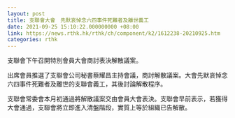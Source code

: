 ```yaml
---
layout: post
title: 支聯會大會　先默哀悼念六四事件死難者及離世義工
date: 2021-09-25 15:10:22.000000000 +08:00
link: https://news.rthk.hk/rthk/ch/component/k2/1612238-20210925.htm
categories: rthk
---
```


支聯會下午召開特別會員大會商討表決解散議案。

出席會員推選了支聯會公司秘書蔡耀昌主持會議，商討解散議案。大會先默哀悼念六四事件死難者及離世的支聯會義工，其後討論解散程序。

支聯會常委會本月初通過將解散議案交由會員大會表決。支聯會早前表示，若獲得大會通過，支聯會將立即進入清盤階段，實質上等於組織已告解散。
